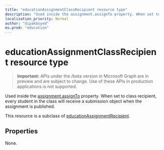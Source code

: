 ```yaml
---
title: "educationAssignmentClassRecipient resource type"
description: "Used inside the assignment.assignTo property. When set to class recipient, every student in the class will "
localization_priority: Normal
author: "dipakboyed"
ms.prod: "education"
---
```


# educationAssignmentClassRecipient resource type

> **Important:** APIs under the /beta version in Microsoft Graph are in preview and are subject to change. Use of these APIs in production applications is not supported.

Used inside the [assignment.assignTo](educationassignment.md) property. When set to class recipient, every student in the class will 
receive a submission object when the assignment is published.

This resource is a subclass of [educationAssignmentRecipient](educationassignmentrecipient.md).

## Properties

None.

<!-- uuid: 8fcb5dbc-d5aa-4681-8e31-b001d5168d79
2015-10-25 14:57:30 UTC -->
<!-- {
  "type": "#page.annotation",
  "description": "educationAssignmentClassRecipient resource",
  "keywords": "",
  "section": "documentation",
  "tocPath": ""
}-->
